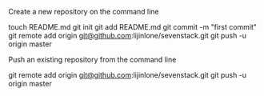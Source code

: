 
Create a new repository on the command line

touch README.md
git init
git add README.md
git commit -m "first commit"
git remote add origin git@github.com:lijinlone/sevenstack.git
git push -u origin master

Push an existing repository from the command line

git remote add origin git@github.com:lijinlone/sevenstack.git
git push -u origin master


